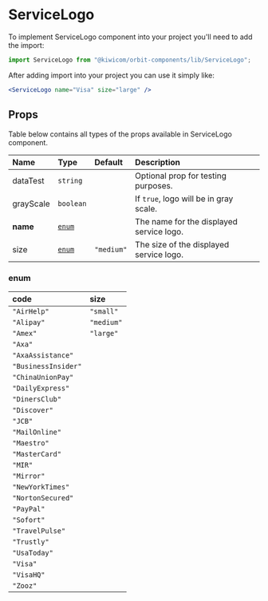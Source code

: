 # ServiceLogo
To implement ServiceLogo component into your project you'll need to add the import:
```jsx
import ServiceLogo from "@kiwicom/orbit-components/lib/ServiceLogo";
```
After adding import into your project you can use it simply like:
```jsx
<ServiceLogo name="Visa" size="large" />
```
## Props
Table below contains all types of the props available in ServiceLogo component.

| Name          | Type                             | Default         | Description                      |
| :------------ | :------------------------------- | :-------------- | :------------------------------- |
| dataTest      | `string`                         |                 | Optional prop for testing purposes.
| grayScale     | `boolean`                        |                 | If `true`, logo will be in gray scale.
| **name**      | [`enum`](#enum)                  |                 | The name for the displayed service logo.
| size          | [`enum`](#enum)                  | `"medium"`      | The size of the displayed service logo.

### enum

| code                | size        |
| :------------------ | :---------- |
| `"AirHelp"`         | `"small"`   |
| `"Alipay"`          | `"medium"`  |
| `"Amex"`            | `"large"`   |
| `"Axa"`             |
| `"AxaAssistance"`   |
| `"BusinessInsider"` |
| `"ChinaUnionPay"`   |
| `"DailyExpress"`    |
| `"DinersClub"`      |
| `"Discover"`        |
| `"JCB"`             |
| `"MailOnline"`      |
| `"Maestro"`         |
| `"MasterCard"`      |
| `"MIR"`             |
| `"Mirror"`          |
| `"NewYorkTimes"`    |
| `"NortonSecured"`   |
| `"PayPal"`          |
| `"Sofort"`          |
| `"TravelPulse"`     |
| `"Trustly"`         |
| `"UsaToday"`        |
| `"Visa"`            |
| `"VisaHQ"`          |
| `"Zooz"`            |

